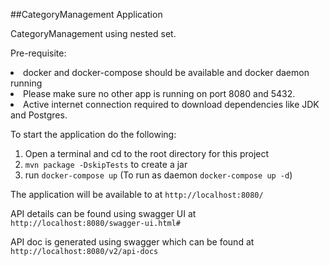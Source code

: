 ##CategoryManagement Application

CategoryManagement using nested set.

Pre-requisite:

<li>docker and docker-compose should be available and docker daemon running
<li>Please make sure no other app is running on port 8080 and 5432.</li>
<li> Active internet connection required to download dependencies like JDK and Postgres. </li>

To start the application do the following:

1. Open a terminal and cd to the root directory for this project
2. `mvn package -DskipTests` to create a jar
3. run `docker-compose up` (To run as daemon `docker-compose up -d`)

The application will be available to at `http://localhost:8080/`

API details can be found using swagger UI at `http://localhost:8080/swagger-ui.html#`

API doc is generated using swagger which can be found at `http://localhost:8080/v2/api-docs` 